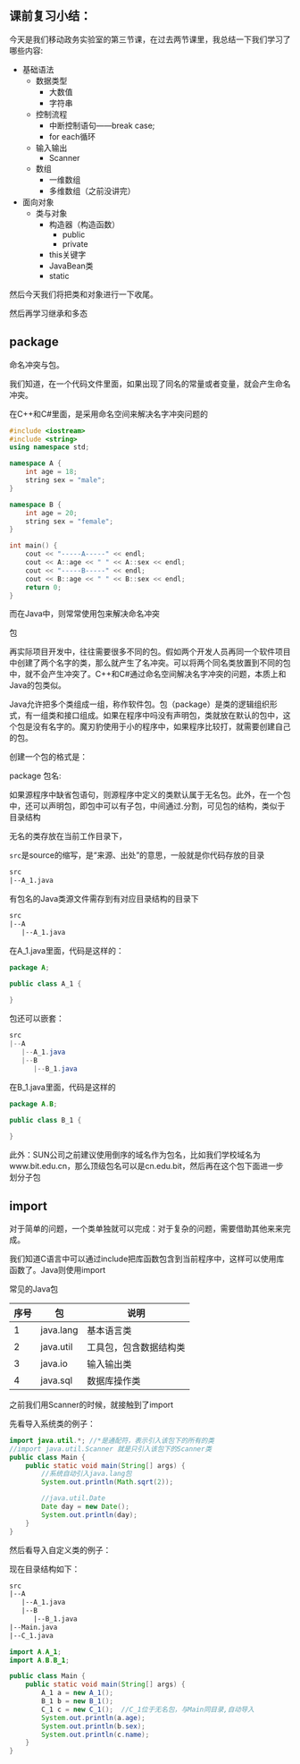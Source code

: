 ## 课前复习小结：

今天是我们移动政务实验室的第三节课，在过去两节课里，我总结一下我们学习了哪些内容:

* 基础语法
  * 数据类型
    * 大数值
    * 字符串
  * 控制流程
    * 中断控制语句——break case;
    * for each循环
  * 输入输出
    * Scanner
  * 数组
    * 一维数组
    * 多维数组（之前没讲完）
* 面向对象
  * 类与对象
    * 构造器（构造函数）
      * public
      * private
    * this关键字
    * JavaBean类
    * static

然后今天我们将把类和对象进行一下收尾。

然后再学习继承和多态

## package

命名冲突与包。

我们知道，在一个代码文件里面，如果出现了同名的常量或者变量，就会产生命名冲突。

在C++和C#里面，是采用命名空间来解决名字冲突问题的

```c++
#include <iostream>
#include <string>
using namespace std;

namespace A {
    int age = 18;
    string sex = "male"; 
}

namespace B {
    int age = 20;
    string sex = "female";
}

int main() {
    cout << "-----A-----" << endl;
    cout << A::age << " " << A::sex << endl;
    cout << "-----B-----" << endl;
    cout << B::age << " " << B::sex << endl;
    return 0;
}
```



而在Java中，则常常使用包来解决命名冲突

包

再实际项目开发中，往往需要很多不同的包。假如两个开发人员再同一个软件项目中创建了两个名字的类，那么就产生了名冲突。可以将两个同名类放置到不同的包中，就不会产生冲突了。C++和C#通过命名空间解决名字冲突的问题，本质上和Java的包类似。

Java允许把多个类组成一组，称作软件包。包（package）是类的逻辑组织形式，有一组类和接口组成。如果在程序中吗没有声明包，类就放在默认的包中，这个包是没有名字的。魔刃豹使用于小的程序中，如果程序比较打，就需要创建自己的包。



创建一个包的格式是：

package 包名:

如果源程序中缺省包语句，则源程序中定义的类默认属于无名包。此外，在一个包中，还可以声明包，即包中可以有子包，中间通过.分割，可见包的结构，类似于目录结构



无名的类存放在当前工作目录下，

`src`是source的缩写，是“来源、出处”的意思，一般就是你代码存放的目录

```html
src
|--A_1.java
```



有包名的Java类源文件需存到有对应目录结构的目录下

```html
src
|--A
   |--A_1.java
```

在A_1.java里面，代码是这样的：

```java
package A;

public class A_1 {
    
}
```



包还可以嵌套：

```java
src
|--A
   |--A_1.java
   |--B
      |--B_1.java
```

在B_1.java里面，代码是这样的

```java
package A.B;

public class B_1 {
    
}
```



此外：SUN公司之前建议使用倒序的域名作为包名，比如我们学校域名为www.bit.edu.cn，那么顶级包名可以是cn.edu.bit，然后再在这个包下面进一步划分子包



## import

对于简单的问题，一个类单独就可以完成：对于复杂的问题，需要借助其他来来完成。

我们知道C语言中可以通过include把库函数包含到当前程序中，这样可以使用库函数了。Java则使用import

常见的Java包

| 序号 | 包        | 说明                   |
| ---- | --------- | ---------------------- |
| 1    | java.lang | 基本语言类             |
| 2    | java.util | 工具包，包含数据结构类 |
| 3    | java.io   | 输入输出类             |
| 4    | java.sql  | 数据库操作类           |

之前我们用Scanner的时候，就接触到了import

先看导入系统类的例子：

```java
import java.util.*; //*是通配符，表示引入该包下的所有的类
//import java.util.Scanner 就是只引入该包下的Scanner类
public class Main {
    public static void main(String[] args) {
        //系统自动引入java.lang包
        System.out.println(Math.sqrt(2));

        //java.util.Date
        Date day = new Date();
        System.out.println(day);
    }
}
```

然后看导入自定义类的例子：

现在目录结构如下：

```html
src
|--A
   |--A_1.java
   |--B
      |--B_1.java
|--Main.java
|--C_1.java
```



```java
import A.A_1;
import A.B.B_1;

public class Main {
    public static void main(String[] args) {
        A_1 a = new A_1();
        B_1 b = new B_1();
        C_1 c = new C_1();	//C_1位于无名包，与Main同目录,自动导入
        System.out.println(a.age);
        System.out.println(b.sex);
        System.out.println(c.name);
    }
}
```

